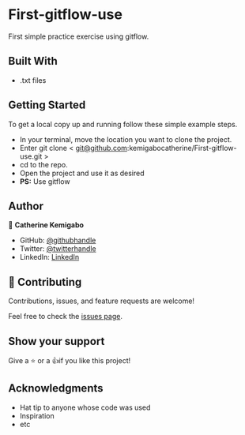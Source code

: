 # First-gitflow-use

First simple practice exercise using gitflow.

## Built With

- .txt files

## Getting Started

To get a local copy up and running follow these simple example steps.

- In your terminal, move the location you want to clone the project.
- Enter git clone < git@github.com:kemigabocatherine/First-gitflow-use.git >
- cd to the repo.
- Open the project and use it as desired
- **PS:** Use gitflow

## Author

👤 **Catherine Kemigabo**

- GitHub: [@githubhandle](https://github.com/kemigabocatherine)
- Twitter: [@twitterhandle](https://twitter.com/home?lang=en)
- LinkedIn: [LinkedIn](https://www.linkedin.com/feed/)

## 🤝 Contributing

Contributions, issues, and feature requests are welcome!

Feel free to check the [issues page](../../issues/).

## Show your support

Give a :star: or a :+1:if you like this project!

## Acknowledgments

- Hat tip to anyone whose code was used
- Inspiration
- etc
